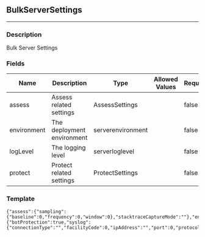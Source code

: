 ## BulkServerSettings
---
### Description
Bulk Server Settings
### Fields
| Name | Description | Type | Allowed Values | Required |
| ---- | ----------- | ---- | -------------- | -------- |
| assess | Assess related settings | AssessSettings |  | false |
| environment | The deployment environment | serverenvironment |  | false |
| logLevel | The logging level | serverloglevel |  | false |
| protect | Protect related settings | ProtectSettings |  | false |
### Template
```
{"assess":{"sampling":{"baseline":0,"frequency":0,"window":0},"stacktraceCaptureMode":""},"environment":"","logLevel":"","protect":{"botProtection":true,"syslog":{"connectionType":"","facilityCode":0,"ipAddress":"","port":0,"protocol":"","severityBlocked":"","severityBlockedPerimeter":"","severityExploited":"","severityProbed":"","severityProbedPerimeter":"","severitySuspicious":""}}}
```
